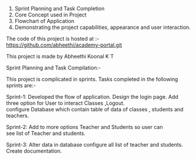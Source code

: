 1) Sprint Planning and Task Completion
2) Core Concept used in Project
3) Flowchart of Application
4) Demonstrating the project capabilities, appearance and user interaction.

The code of this project is hosted at :-  
https://github.com/abheethi/academy-portal.git

This project is made by Abheethi Koonal K T

Sprint Planning and Task Compilation:-

This project is complicated in sprints. Tasks completed in the following sprints are:-

Sprint-1:  Developed the flow of application. Design the login             page.
              Add three option for User to interact Classes ,Logout.             
              configure Database which contain table of data 
              of classes , students and teachers.

Sprint-2:  Add to more options Teacher and Students so user can              
               see list of Teacher and students.

Sprint-3: Alter data in database configure all list of teacher and 
              students. Create documentation.    
